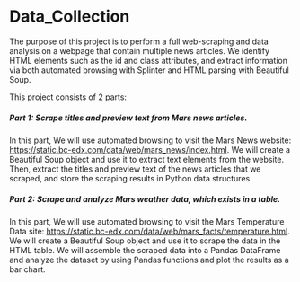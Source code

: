 # Data_Collection
The purpose of this project is to perform a full web-scraping and data analysis on a webpage that contain multiple news articles. We identify HTML elements such as the id and class attributes, and extract information via both automated browsing with Splinter and HTML parsing with Beautiful Soup.

This project consists of 2 parts:

##### Part 1: Scrape titles and preview text from Mars news articles.

In this part, We will use automated browsing to visit the Mars News website: https://static.bc-edx.com/data/web/mars_news/index.html.
We will create a Beautiful Soup object and use it to extract text elements from the website. Then, extract the titles and preview text of the news articles that we scraped, and store the scraping results in Python data structures.

##### Part 2: Scrape and analyze Mars weather data, which exists in a table.
In this part, We will use automated browsing to visit the Mars Temperature Data site: https://static.bc-edx.com/data/web/mars_facts/temperature.html.
We will create a Beautiful Soup object and use it to scrape the data in the HTML table. We will assemble the scraped data into a Pandas DataFrame and analyze the dataset by using Pandas functions and plot the results as a bar chart.
